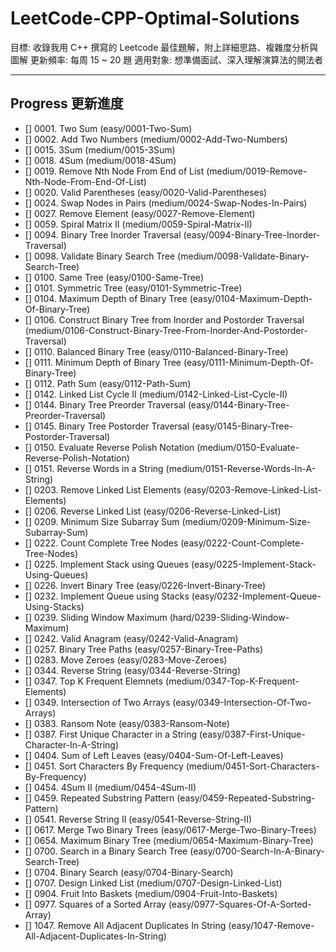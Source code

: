 # LeetCode-CPP-Optimal-Solutions

目標: 收錄我用 C++ 撰寫的 Leetcode 最佳題解，附上詳細思路、複雜度分析與圖解
更新頻率: 每周 15 ~ 20 題
適用對象: 想準備面試、深入理解演算法的開法者

---

## Progress 更新進度
- [] 0001. Two Sum (easy/0001-Two-Sum)
- [] 0002. Add Two Numbers (medium/0002-Add-Two-Numbers)
- [] 0015. 3Sum (medium/0015-3Sum)
- [] 0018. 4Sum (medium/0018-4Sum)
- [] 0019. Remove Nth Node From End of List (medium/0019-Remove-Nth-Node-From-End-Of-List)
- [] 0020. Valid Parentheses (easy/0020-Valid-Parentheses)
- [] 0024. Swap Nodes in Pairs (medium/0024-Swap-Nodes-In-Pairs)
- [] 0027. Remove Element (easy/0027-Remove-Element)
- [] 0059. Spiral Matrix II (medium/0059-Spiral-Matrix-II)
- [] 0094. Binary Tree Inorder Traversal (easy/0094-Binary-Tree-Inorder-Traversal)
- [] 0098. Validate Binary Search Tree (medium/0098-Validate-Binary-Search-Tree)
- [] 0100. Same Tree (easy/0100-Same-Tree)
- [] 0101. Symmetric Tree (easy/0101-Symmetric-Tree)
- [] 0104. Maximum Depth of Binary Tree (easy/0104-Maximum-Depth-Of-Binary-Tree)
- [] 0106. Construct Binary Tree from Inorder and Postorder Traversal (medium/0106-Construct-Binary-Tree-From-Inorder-And-Postorder-Traversal)
- [] 0110. Balanced Binary Tree (easy/0110-Balanced-Binary-Tree)
- [] 0111. Minimum Depth of Binary Tree (easy/0111-Minimum-Depth-Of-Binary-Tree)
- [] 0112. Path Sum (easy/0112-Path-Sum)
- [] 0142. Linked List Cycle II (medium/0142-Linked-List-Cycle-II)
- [] 0144. Binary Tree Preorder Traversal (easy/0144-Binary-Tree-Preorder-Traversal)
- [] 0145. Binary Tree Postorder Traversal (easy/0145-Binary-Tree-Postorder-Traversal)
- [] 0150. Evaluate Reverse Polish Notation (medium/0150-Evaluate-Reverse-Polish-Notation)
- [] 0151. Reverse Words in a String (medium/0151-Reverse-Words-In-A-String)
- [] 0203. Remove Linked List Elements (easy/0203-Remove-Linked-List-Elements)
- [] 0206. Reverse Linked List (easy/0206-Reverse-Linked-List)
- [] 0209. Minimum Size Subarray Sum (medium/0209-Minimum-Size-Subarray-Sum)
- [] 0222. Count Complete Tree Nodes (easy/0222-Count-Complete-Tree-Nodes)
- [] 0225. Implement Stack using Queues (easy/0225-Implement-Stack-Using-Queues)
- [] 0226. Invert Binary Tree (easy/0226-Invert-Binary-Tree)
- [] 0232. Implement Queue using Stacks (easy/0232-Implement-Queue-Using-Stacks)
- [] 0239. Sliding Window Maximum (hard/0239-Sliding-Window-Maximum)
- [] 0242. Valid Anagram (easy/0242-Valid-Anagram)
- [] 0257. Binary Tree Paths (easy/0257-Binary-Tree-Paths)
- [] 0283. Move Zeroes (easy/0283-Move-Zeroes)
- [] 0344. Reverse String (easy/0344-Reverse-String)
- [] 0347. Top K Frequent Elemnets (medium/0347-Top-K-Frequent-Elements)
- [] 0349. Intersection of Two Arrays (easy/0349-Intersection-Of-Two-Arrays)
- [] 0383. Ransom Note (easy/0383-Ransom-Note)
- [] 0387. First Unique Character in a String (easy/0387-First-Unique-Character-In-A-String)
- [] 0404. Sum of Left Leaves (easy/0404-Sum-Of-Left-Leaves)
- [] 0451. Sort Characters By Frequency (medium/0451-Sort-Characters-By-Frequency)
- [] 0454. 4Sum II (medium/0454-4Sum-II)
- [] 0459. Repeated Substring Pattern (easy/0459-Repeated-Substring-Pattern)
- [] 0541. Reverse String II (easy/0541-Reverse-String-II)
- [] 0617. Merge Two Binary Trees (easy/0617-Merge-Two-Binary-Trees)
- [] 0654. Maximum Binary Tree (medium/0654-Maximum-Binary-Tree)
- [] 0700. Search in a Binary Search Tree (easy/0700-Search-In-A-Binary-Search-Tree)
- [] 0704. Binary Search (easy/0704-Binary-Search)
- [] 0707. Design Linked List (medium/0707-Design-Linked-List)
- [] 0904. Fruit Into Baskets (medium/0904-Fruit-Into-Baskets)
- [] 0977. Squares of a Sorted Array (easy/0977-Squares-Of-A-Sorted-Array)
- [] 1047. Remove All Adjacent Duplicates In String (easy/1047-Remove-All-Adjacent-Duplicates-In-String)
